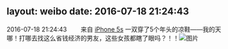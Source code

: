 layout: weibo
date: 2016-07-18 21:24:43
---
2016-07-18 21:24:43  &nbsp;&nbsp;&nbsp;&nbsp;&nbsp;&nbsp; 来自 <a href="sinaweibo://customweibosource" rel="nofollow">iPhone 5s</a>
一双穿了5个年头的凉鞋——我的天哪！打哪去找这么省钱经济的男友，这些女孩都瞎了眼吗？！！ ​​​
![图片](https://ww3.sinaimg.cn/large/6d2a6003jw1f5ydndyug4j20qo0zkjz1.jpg)
